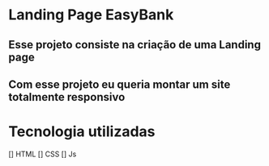 # Landing Page EasyBank
## Esse projeto consiste na criação de uma Landing page 

## Com esse projeto eu queria montar um site totalmente responsivo

# Tecnologia utilizadas

[] HTML
[] CSS
[] Js
